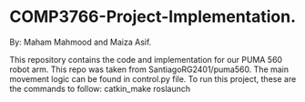 # COMP3766-Project-Implementation.

By: Maham Mahmood and Maiza Asif.

This repository contains the code and implementation for our PUMA 560 robot arm. This repo was taken from SantiagoRG2401/puma560. The main movement logic can be found in control.py file. 
To run this project, these are the commands to follow:
catkin_make
roslaunch 
